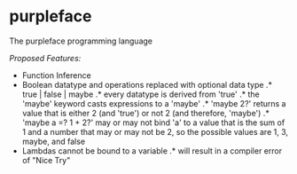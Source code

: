 # purpleface
The purpleface programming language

_Proposed Features:_
* Function Inference
* Boolean datatype and operations replaced with optional data type
.* true | false | maybe
.* every datatype is derived from 'true'
.* the 'maybe' keyword casts expressions to a 'maybe'
.* 'maybe 2?' returns a value that is either 2 (and 'true') or not 2 (and therefore, 'maybe')
.* 'maybe a =? 1 + 2?' may or may not bind 'a' to a value that is the sum of 1 and a number that may or may not be 2, so the possible values are 1, 3, maybe, and false
* Lambdas cannot be bound to a variable
.* will result in a compiler error of "Nice Try"
